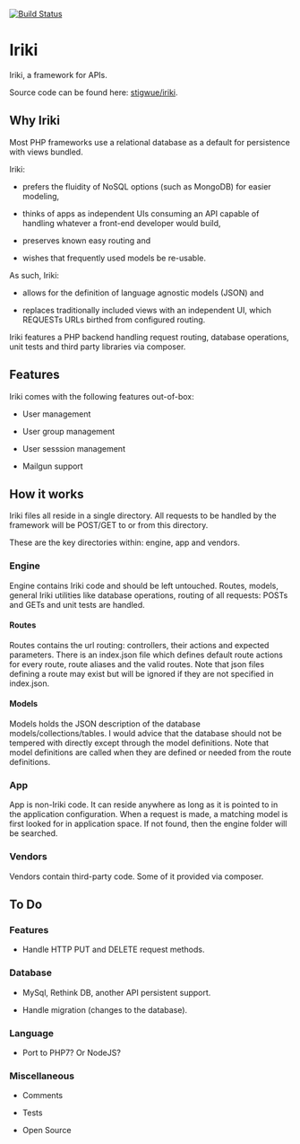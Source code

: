 [![Build Status](https://img.shields.io/travis/stigwue/iriki/master.svg)](https://travis-ci.org/stigwue/iriki)

# Iriki

Iriki, a framework for APIs.

Source code can be found here: [stigwue/iriki](https://github.com/stigwue/iriki).

## Why Iriki

Most PHP frameworks use a relational database as a default for persistence with views bundled.

Iriki:

* prefers the fluidity of NoSQL options (such as MongoDB) for easier modeling,

* thinks of apps as independent UIs consuming an API capable of handling whatever a front-end developer would build,

* preserves known easy routing and

* wishes that frequently used models be re-usable.

As such, Iriki:

* allows for the definition of language agnostic models (JSON) and

* replaces traditionally included views with an independent UI, which REQUESTs URLs birthed from configured routing.

Iriki features a PHP backend handling request routing, database operations, unit tests and third party libraries via composer.

## Features

Iriki comes with the following features out-of-box:

* User management

* User group management

* User sesssion management

* Mailgun support

## How it works

Iriki files all reside in a single directory. All requests to be handled by the framework will be POST/GET to or from this directory.

These are the key directories within: engine, app and vendors.

### Engine

Engine contains Iriki code and should be left untouched. Routes, models, general Iriki utilities like database operations, routing of all requests: POSTs and GETs and unit tests are handled.

#### Routes

Routes contains the url routing: controllers, their actions and expected parameters. There is an index.json file which defines default route actions for every route, route aliases and the valid routes. Note that json files defining a route may exist but will be ignored if they are not specified in index.json.

#### Models

Models holds the JSON description of the database models/collections/tables. I would advice that the database should not be tempered with directly except through the model definitions. Note that model definitions are called when they are defined or needed from the route definitions.

### App

App is non-Iriki code. It can reside anywhere as long as it is pointed to in the application configuration. When a request is made, a matching model is first looked for in application space. If not found, then the engine folder will be searched.

### Vendors

Vendors contain third-party code. Some of it provided via composer.


## To Do

### Features

* Handle HTTP PUT and DELETE request methods.

### Database

* MySql, Rethink DB, another API persistent support.

* Handle migration (changes to the database). 

### Language

* Port to PHP7? Or NodeJS?

### Miscellaneous

* Comments

* Tests

* Open Source

